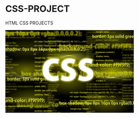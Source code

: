 # CSS-PROJECT

HTML CSS PROJECTS

![sTARTING SCREEN](https://raw.githubusercontent.com/Harshh2426/CSS-PROJECT/main/01-responsive-navbar/css.jpg)
